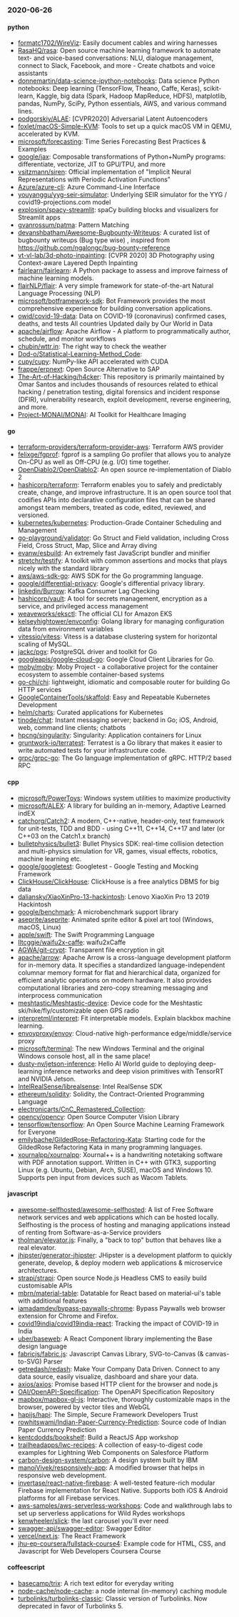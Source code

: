 ### 2020-06-26

#### python
* [formatc1702/WireViz](https://github.com/formatc1702/WireViz): Easily document cables and wiring harnesses
* [RasaHQ/rasa](https://github.com/RasaHQ/rasa):  Open source machine learning framework to automate text- and voice-based conversations: NLU, dialogue management, connect to Slack, Facebook, and more - Create chatbots and voice assistants
* [donnemartin/data-science-ipython-notebooks](https://github.com/donnemartin/data-science-ipython-notebooks): Data science Python notebooks: Deep learning (TensorFlow, Theano, Caffe, Keras), scikit-learn, Kaggle, big data (Spark, Hadoop MapReduce, HDFS), matplotlib, pandas, NumPy, SciPy, Python essentials, AWS, and various command lines.
* [podgorskiy/ALAE](https://github.com/podgorskiy/ALAE): [CVPR2020] Adversarial Latent Autoencoders
* [foxlet/macOS-Simple-KVM](https://github.com/foxlet/macOS-Simple-KVM): Tools to set up a quick macOS VM in QEMU, accelerated by KVM.
* [microsoft/forecasting](https://github.com/microsoft/forecasting): Time Series Forecasting Best Practices & Examples
* [google/jax](https://github.com/google/jax): Composable transformations of Python+NumPy programs: differentiate, vectorize, JIT to GPU/TPU, and more
* [vsitzmann/siren](https://github.com/vsitzmann/siren): Official implementation of "Implicit Neural Representations with Periodic Activation Functions"
* [Azure/azure-cli](https://github.com/Azure/azure-cli): Azure Command-Line Interface
* [youyanggu/yyg-seir-simulator](https://github.com/youyanggu/yyg-seir-simulator): Underlying SEIR simulator for the YYG / covid19-projections.com model
* [explosion/spacy-streamlit](https://github.com/explosion/spacy-streamlit):  spaCy building blocks and visualizers for Streamlit apps
* [gvanrossum/patma](https://github.com/gvanrossum/patma): Pattern Matching
* [devanshbatham/Awesome-Bugbounty-Writeups](https://github.com/devanshbatham/Awesome-Bugbounty-Writeups): A curated list of bugbounty writeups (Bug type wise) , inspired from https://github.com/ngalongc/bug-bounty-reference
* [vt-vl-lab/3d-photo-inpainting](https://github.com/vt-vl-lab/3d-photo-inpainting): [CVPR 2020] 3D Photography using Context-aware Layered Depth Inpainting
* [fairlearn/fairlearn](https://github.com/fairlearn/fairlearn): A Python package to assess and improve fairness of machine learning models.
* [flairNLP/flair](https://github.com/flairNLP/flair): A very simple framework for state-of-the-art Natural Language Processing (NLP)
* [microsoft/botframework-sdk](https://github.com/microsoft/botframework-sdk): Bot Framework provides the most comprehensive experience for building conversation applications.
* [owid/covid-19-data](https://github.com/owid/covid-19-data): Data on COVID-19 (coronavirus) confirmed cases, deaths, and tests  All countries  Updated daily by Our World in Data
* [apache/airflow](https://github.com/apache/airflow): Apache Airflow - A platform to programmatically author, schedule, and monitor workflows
* [chubin/wttr.in](https://github.com/chubin/wttr.in):  The right way to check the weather
* [Dod-o/Statistical-Learning-Method_Code](https://github.com/Dod-o/Statistical-Learning-Method_Code): 
* [cupy/cupy](https://github.com/cupy/cupy): NumPy-like API accelerated with CUDA
* [frappe/erpnext](https://github.com/frappe/erpnext): Open Source Alternative to SAP
* [The-Art-of-Hacking/h4cker](https://github.com/The-Art-of-Hacking/h4cker): This repository is primarily maintained by Omar Santos and includes thousands of resources related to ethical hacking / penetration testing, digital forensics and incident response (DFIR), vulnerability research, exploit development, reverse engineering, and more.
* [Project-MONAI/MONAI](https://github.com/Project-MONAI/MONAI): AI Toolkit for Healthcare Imaging

#### go
* [terraform-providers/terraform-provider-aws](https://github.com/terraform-providers/terraform-provider-aws): Terraform AWS provider
* [felixge/fgprof](https://github.com/felixge/fgprof):  fgprof is a sampling Go profiler that allows you to analyze On-CPU as well as Off-CPU (e.g. I/O) time together.
* [OpenDiablo2/OpenDiablo2](https://github.com/OpenDiablo2/OpenDiablo2): An open source re-implementation of Diablo 2
* [hashicorp/terraform](https://github.com/hashicorp/terraform): Terraform enables you to safely and predictably create, change, and improve infrastructure. It is an open source tool that codifies APIs into declarative configuration files that can be shared amongst team members, treated as code, edited, reviewed, and versioned.
* [kubernetes/kubernetes](https://github.com/kubernetes/kubernetes): Production-Grade Container Scheduling and Management
* [go-playground/validator](https://github.com/go-playground/validator): Go Struct and Field validation, including Cross Field, Cross Struct, Map, Slice and Array diving
* [evanw/esbuild](https://github.com/evanw/esbuild): An extremely fast JavaScript bundler and minifier
* [stretchr/testify](https://github.com/stretchr/testify): A toolkit with common assertions and mocks that plays nicely with the standard library
* [aws/aws-sdk-go](https://github.com/aws/aws-sdk-go): AWS SDK for the Go programming language.
* [google/differential-privacy](https://github.com/google/differential-privacy): Google's differential privacy library.
* [linkedin/Burrow](https://github.com/linkedin/Burrow): Kafka Consumer Lag Checking
* [hashicorp/vault](https://github.com/hashicorp/vault): A tool for secrets management, encryption as a service, and privileged access management
* [weaveworks/eksctl](https://github.com/weaveworks/eksctl): The official CLI for Amazon EKS
* [kelseyhightower/envconfig](https://github.com/kelseyhightower/envconfig): Golang library for managing configuration data from environment variables
* [vitessio/vitess](https://github.com/vitessio/vitess): Vitess is a database clustering system for horizontal scaling of MySQL.
* [jackc/pgx](https://github.com/jackc/pgx): PostgreSQL driver and toolkit for Go
* [googleapis/google-cloud-go](https://github.com/googleapis/google-cloud-go): Google Cloud Client Libraries for Go.
* [moby/moby](https://github.com/moby/moby): Moby Project - a collaborative project for the container ecosystem to assemble container-based systems
* [go-chi/chi](https://github.com/go-chi/chi): lightweight, idiomatic and composable router for building Go HTTP services
* [GoogleContainerTools/skaffold](https://github.com/GoogleContainerTools/skaffold): Easy and Repeatable Kubernetes Development
* [helm/charts](https://github.com/helm/charts): Curated applications for Kubernetes
* [tinode/chat](https://github.com/tinode/chat): Instant messaging server; backend in Go; iOS, Android, web, command line clients; chatbots
* [hpcng/singularity](https://github.com/hpcng/singularity): Singularity: Application containers for Linux
* [gruntwork-io/terratest](https://github.com/gruntwork-io/terratest): Terratest is a Go library that makes it easier to write automated tests for your infrastructure code.
* [grpc/grpc-go](https://github.com/grpc/grpc-go): The Go language implementation of gRPC. HTTP/2 based RPC

#### cpp
* [microsoft/PowerToys](https://github.com/microsoft/PowerToys): Windows system utilities to maximize productivity
* [microsoft/ALEX](https://github.com/microsoft/ALEX): A library for building an in-memory, Adaptive Learned indEX
* [catchorg/Catch2](https://github.com/catchorg/Catch2): A modern, C++-native, header-only, test framework for unit-tests, TDD and BDD - using C++11, C++14, C++17 and later (or C++03 on the Catch1.x branch)
* [bulletphysics/bullet3](https://github.com/bulletphysics/bullet3): Bullet Physics SDK: real-time collision detection and multi-physics simulation for VR, games, visual effects, robotics, machine learning etc.
* [google/googletest](https://github.com/google/googletest): Googletest - Google Testing and Mocking Framework
* [ClickHouse/ClickHouse](https://github.com/ClickHouse/ClickHouse): ClickHouse is a free analytics DBMS for big data
* [daliansky/XiaoXinPro-13-hackintosh](https://github.com/daliansky/XiaoXinPro-13-hackintosh): Lenovo XiaoXin Pro 13 2019 Hackintosh
* [google/benchmark](https://github.com/google/benchmark): A microbenchmark support library
* [aseprite/aseprite](https://github.com/aseprite/aseprite): Animated sprite editor & pixel art tool (Windows, macOS, Linux)
* [apple/swift](https://github.com/apple/swift): The Swift Programming Language
* [lltcggie/waifu2x-caffe](https://github.com/lltcggie/waifu2x-caffe): waifu2xCaffe
* [AGWA/git-crypt](https://github.com/AGWA/git-crypt): Transparent file encryption in git
* [apache/arrow](https://github.com/apache/arrow): Apache Arrow is a cross-language development platform for in-memory data. It specifies a standardized language-independent columnar memory format for flat and hierarchical data, organized for efficient analytic operations on modern hardware. It also provides computational libraries and zero-copy streaming messaging and interprocess communication
* [meshtastic/Meshtastic-device](https://github.com/meshtastic/Meshtastic-device): Device code for the Meshtastic ski/hike/fly/customizable open GPS radio
* [interpretml/interpret](https://github.com/interpretml/interpret): Fit interpretable models. Explain blackbox machine learning.
* [envoyproxy/envoy](https://github.com/envoyproxy/envoy): Cloud-native high-performance edge/middle/service proxy
* [microsoft/terminal](https://github.com/microsoft/terminal): The new Windows Terminal and the original Windows console host, all in the same place!
* [dusty-nv/jetson-inference](https://github.com/dusty-nv/jetson-inference): Hello AI World guide to deploying deep-learning inference networks and deep vision primitives with TensorRT and NVIDIA Jetson.
* [IntelRealSense/librealsense](https://github.com/IntelRealSense/librealsense): Intel RealSense SDK
* [ethereum/solidity](https://github.com/ethereum/solidity): Solidity, the Contract-Oriented Programming Language
* [electronicarts/CnC_Remastered_Collection](https://github.com/electronicarts/CnC_Remastered_Collection): 
* [opencv/opencv](https://github.com/opencv/opencv): Open Source Computer Vision Library
* [tensorflow/tensorflow](https://github.com/tensorflow/tensorflow): An Open Source Machine Learning Framework for Everyone
* [emilybache/GildedRose-Refactoring-Kata](https://github.com/emilybache/GildedRose-Refactoring-Kata): Starting code for the GildedRose Refactoring Kata in many programming languages.
* [xournalpp/xournalpp](https://github.com/xournalpp/xournalpp): Xournal++ is a handwriting notetaking software with PDF annotation support. Written in C++ with GTK3, supporting Linux (e.g. Ubuntu, Debian, Arch, SUSE), macOS and Windows 10. Supports pen input from devices such as Wacom Tablets.

#### javascript
* [awesome-selfhosted/awesome-selfhosted](https://github.com/awesome-selfhosted/awesome-selfhosted): A list of Free Software network services and web applications which can be hosted locally. Selfhosting is the process of hosting and managing applications instead of renting from Software-as-a-Service providers
* [tholman/elevator.js](https://github.com/tholman/elevator.js): Finally, a "back to top" button that behaves like a real elevator.
* [jhipster/generator-jhipster](https://github.com/jhipster/generator-jhipster): JHipster is a development platform to quickly generate, develop, & deploy modern web applications & microservice architectures.
* [strapi/strapi](https://github.com/strapi/strapi):  Open source Node.js Headless CMS to easily build customisable APIs
* [mbrn/material-table](https://github.com/mbrn/material-table): Datatable for React based on material-ui's table with additional features
* [iamadamdev/bypass-paywalls-chrome](https://github.com/iamadamdev/bypass-paywalls-chrome): Bypass Paywalls web browser extension for Chrome and Firefox.
* [covid19india/covid19india-react](https://github.com/covid19india/covid19india-react): Tracking the impact of COVID-19 in India
* [uber/baseweb](https://github.com/uber/baseweb): A React Component library implementing the Base design language
* [fabricjs/fabric.js](https://github.com/fabricjs/fabric.js): Javascript Canvas Library, SVG-to-Canvas (& canvas-to-SVG) Parser
* [getredash/redash](https://github.com/getredash/redash): Make Your Company Data Driven. Connect to any data source, easily visualize, dashboard and share your data.
* [axios/axios](https://github.com/axios/axios): Promise based HTTP client for the browser and node.js
* [OAI/OpenAPI-Specification](https://github.com/OAI/OpenAPI-Specification): The OpenAPI Specification Repository
* [mapbox/mapbox-gl-js](https://github.com/mapbox/mapbox-gl-js): Interactive, thoroughly customizable maps in the browser, powered by vector tiles and WebGL
* [hapijs/hapi](https://github.com/hapijs/hapi): The Simple, Secure Framework Developers Trust
* [rowhitswami/Indian-Paper-Currency-Prediction](https://github.com/rowhitswami/Indian-Paper-Currency-Prediction): Source code of Indian Paper Currency Prediction 
* [kentcdodds/bookshelf](https://github.com/kentcdodds/bookshelf): Build a ReactJS App workshop
* [trailheadapps/lwc-recipes](https://github.com/trailheadapps/lwc-recipes): A collection of easy-to-digest code examples for Lightning Web Components on Salesforce Platform
* [carbon-design-system/carbon](https://github.com/carbon-design-system/carbon): A design system built by IBM
* [manojVivek/responsively-app](https://github.com/manojVivek/responsively-app): A modified browser that helps in responsive web development.
* [invertase/react-native-firebase](https://github.com/invertase/react-native-firebase):  A well-tested feature-rich modular Firebase implementation for React Native. Supports both iOS & Android platforms for all Firebase services.
* [aws-samples/aws-serverless-workshops](https://github.com/aws-samples/aws-serverless-workshops): Code and walkthrough labs to set up serverless applications for Wild Rydes workshops
* [kenwheeler/slick](https://github.com/kenwheeler/slick): the last carousel you'll ever need
* [swagger-api/swagger-editor](https://github.com/swagger-api/swagger-editor): Swagger Editor
* [vercel/next.js](https://github.com/vercel/next.js): The React Framework
* [jhu-ep-coursera/fullstack-course4](https://github.com/jhu-ep-coursera/fullstack-course4): Example code for HTML, CSS, and Javascript for Web Developers Coursera Course

#### coffeescript
* [basecamp/trix](https://github.com/basecamp/trix): A rich text editor for everyday writing
* [node-cache/node-cache](https://github.com/node-cache/node-cache): a node internal (in-memory) caching module
* [turbolinks/turbolinks-classic](https://github.com/turbolinks/turbolinks-classic): Classic version of Turbolinks. Now deprecated in favor of Turbolinks 5.
